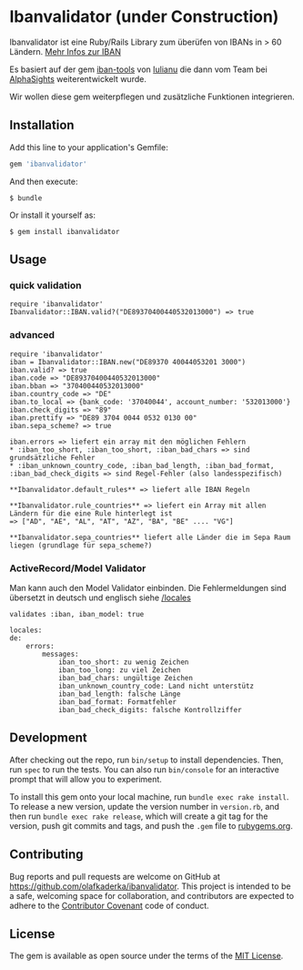 # Ibanvalidator (under Construction)

Ibanvalidator ist eine Ruby/Rails Library zum überüfen von IBANs in > 60 Ländern. [Mehr Infos zur IBAN](https://de.wikipedia.org/wiki/IBAN)

Es basiert auf der gem [iban-tools](http://github.com/iulianu/iban-tools) von [Iulianu](http://github.com/iulianu) die dann vom Team
bei [AlphaSights](https://engineering.alphasights.com) weiterentwickelt wurde.

Wir wollen diese gem weiterpflegen und zusätzliche Funktionen integrieren.

## Installation

Add this line to your application's Gemfile:

```ruby
gem 'ibanvalidator'
```

And then execute:

    $ bundle

Or install it yourself as:

    $ gem install ibanvalidator

## Usage

### quick validation
	require 'ibanvalidator'
	Ibanvalidator::IBAN.valid?("DE89370400440532013000") => true

### advanced
	require 'ibanvalidator'
	iban = Ibanvalidator::IBAN.new("DE89370 40044053201 3000")
	iban.valid? => true
	iban.code => "DE89370400440532013000"
	iban.bban => "370400440532013000"
	iban.country_code => "DE"
	iban.to_local => {bank_code: '37040044', account_number: '532013000'}
	iban.check_digits => "89"
	iban.prettify => "DE89 3704 0044 0532 0130 00"	
	iban.sepa_scheme? => true

	iban.errors => liefert ein array mit den möglichen Fehlern
	* :iban_too_short, :iban_too_short, :iban_bad_chars => sind grundsätzliche Fehler
	* :iban_unknown_country_code, :iban_bad_length, :iban_bad_format, :iban_bad_check_digits => sind Regel-Fehler (also landesspezifisch) 

	**Ibanvalidator.default_rules** => liefert alle IBAN Regeln

	**Ibanvalidator.rule_countries** => liefert ein Array mit allen Ländern für die eine Rule hinterlegt ist
	=> ["AD", "AE", "AL", "AT", "AZ", "BA", "BE" .... "VG"]

	**Ibanvalidator.sepa_countries** liefert alle Länder die im Sepa Raum liegen (grundlage für sepa_scheme?)

	
### ActiveRecord/Model Validator
Man kann auch den Model Validator einbinden. Die Fehlermeldungen sind übersetzt in deutsch und englisch siehe [/locales](https://github.com/olafkaderka/ibanvalidator/tree/master/lib/locales)

	validates :iban, iban_model: true
	
	locales:
	de:
  		errors:
    		messages:
      			iban_too_short: zu wenig Zeichen
      			iban_too_long: zu viel Zeichen
      			iban_bad_chars: ungültige Zeichen
      			iban_unknown_country_code: Land nicht unterstütz
      			iban_bad_length: falsche Länge
      			iban_bad_format: Formatfehler
      			iban_bad_check_digits: falsche Kontrollziffer




## Development

After checking out the repo, run `bin/setup` to install dependencies. Then, run `spec` to run the tests. You can also run `bin/console` for an interactive prompt that will allow you to experiment.

To install this gem onto your local machine, run `bundle exec rake install`. To release a new version, update the version number in `version.rb`, and then run `bundle exec rake release`, which will create a git tag for the version, push git commits and tags, and push the `.gem` file to [rubygems.org](https://rubygems.org).

## Contributing

Bug reports and pull requests are welcome on GitHub at https://github.com/olafkaderka/ibanvalidator. This project is intended to be a safe, welcoming space for collaboration, and contributors are expected to adhere to the [Contributor Covenant](http://contributor-covenant.org) code of conduct.

## License

The gem is available as open source under the terms of the [MIT License](http://opensource.org/licenses/MIT).


